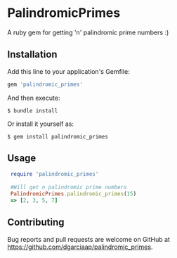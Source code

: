 # PalindromicPrimes

A ruby gem for getting 'n' palindromic prime numbers :)

## Installation

Add this line to your application's Gemfile:

```ruby
gem 'palindromic_primes'
```

And then execute:

    $ bundle install

Or install it yourself as:

    $ gem install palindromic_primes

## Usage
```ruby
 require 'palindromic_primes'
 
 #Will get n palindromic prime numbers
 PalindromicPrimes.palindromic_primes(15)
 => [2, 3, 5, 7] 
```


## Contributing

Bug reports and pull requests are welcome on GitHub at https://github.com/dgarciaap/palindromic_primes.


